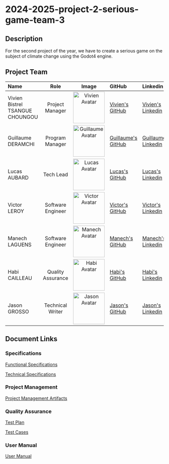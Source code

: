 # 2024-2025-project-2-serious-game-team-3

## Description

For the second project of the year, we have to create a serious game on the subject of climate change using the Godot4 engine.

## Project Team

| Name | Role | Image | GitHub | Linkedin|
| :----- | :----------: | :----------: | :---------- | :------ |
| Vivien Bistrel TSANGUE CHOUNGOU | Project Manager | <img src="https://avatars.githubusercontent.com/u/122369054?v=4" width = "100px" alt="Vivien Avatar" > | [Vivien's GitHub](https://github.com/Bistrel2002) | [Vivien's Linkedin](https://www.linkedin.com/in/bistrel-tsangue-603635261/) |
| Guillaume DERAMCHI | Program Manager | <img src="https://avatars.githubusercontent.com/u/145995909?v=4" width = "100px" alt="Guillaume Avatar"> | [Guillaume's GitHub](https://github.com/Guillaume18100) | [Guillaume's Linkedin](https://www.linkedin.com/in/guillaume-deramchi-a45116293/) |
| Lucas AUBARD | Tech Lead | <img src="https://avatars.githubusercontent.com/u/114394236?v=4" width = "100px" alt="Lucas Avatar"> | [Lucas's GitHub](https://github.com/LucasAub) | [Lucas's Linkedin](https://www.linkedin.com/in/lucas-aubard-596b37251/) |
| Victor LEROY | Software Engineer |<img src="https://avatars.githubusercontent.com/u/97166029?v=4" width = "100px" alt="Victor Avatar"> | [Victor's GitHub](https://github.com/Victor-Leroy) | [Victor's Linkedin](https://www.linkedin.com/in/victor-leroy-64baa3229/) |
| Manech LAGUENS | Software Engineer |<img src="https://avatars.githubusercontent.com/u/146005062?v=4" width = "100px" alt="Manech Avatar"> | [Manech's GitHub](https://github.com/Manech-Laguens) | [Manech's Linkedin](https://www.linkedin.com/in/manech-laguens-020127293/) |
| Habi CAILLEAU | Quality Assurance | <img src="https://avatars.githubusercontent.com/u/145991425?v=4" width = "100px" alt="Habi Avatar"> | [Habi's GitHub](https://github.com/habicll) | [Habi's Linkedin](https://www.linkedin.com/in/habi-cailleau-3b72b5293/) |
| Jason GROSSO | Technical Writer | <img src="https://avatars.githubusercontent.com/u/114397870?v=4" width = "100px" alt="Jason Avatar"> | [Jason's GitHub](https://github.com/JasonGROSSO) | [Jason's Linkedin](https://www.linkedin.com/in/jason-grosso-847b39251/) |

## Document Links

### Specifications

[Functional Specifications](https://github.com/algosup/2024-2025-project-2-serious-game-team-3/blob/documents/documents/Functional%20Specification/functional_specifications.md)

[Technical Specifications](https://github.com/algosup/2024-2025-project-2-serious-game-team-3/blob/documents/documents/Technical%20Specifications/technical_specifications.md)

### Project Management

[Project Management Artifacts](https://github.com/algosup/2024-2025-project-2-serious-game-team-3/tree/documents/documents/Management)

### Quality Assurance

[Test Plan](https://github.com/algosup/2024-2025-project-2-serious-game-team-3/blob/documents/documents/QA/test_plan.md)

[Test Cases](https://github.com/algosup/2024-2025-project-2-serious-game-team-3/blob/documents/documents/QA/test_cases.md)

### User Manual

[User Manual](https://github.com/algosup/2024-2025-project-2-serious-game-team-3/blob/documents/documents/User%20Manual/user_manual.md)
